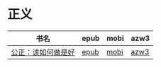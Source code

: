 # 正义

| 书名 | epub | mobi | azw3 |
| --- | --- | --- | --- |
| [公正：该如何做是好](http://ct.dalanmei.com/f/31084289-595860312-e04563) | [epub](http://ct.dalanmei.com/f/31084289-595860312-e04563) | [mobi](http://ct.dalanmei.com/f/31084289-595857883-c4f1c4) | [azw3](http://ct.dalanmei.com/f/31084289-595859927-654556) |
